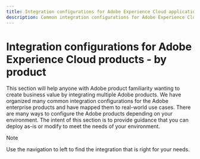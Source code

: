 ```yaml
---
title: Integration configurations for Adobe Experience Cloud applications - by product
description: Common integration configurations for Adobe Experience Cloud applications organized by product.
---
```


# Integration configurations for Adobe Experience Cloud products - by product

This section will help anyone with Adobe product familiarity wanting to create business value by integrating multiple Adobe products.  We have organized many common integration configurations for the Adobe enterprise products and have mapped them to real-world use cases.  There are many ways to configure the Adobe products depending on your environment.  The intent of this section is to provide guidance that you can deploy as-is or modify to meet the needs of your environment.

>[!NOTE]
>
>Use the navigation to left to find the integration that is right for your needs.
